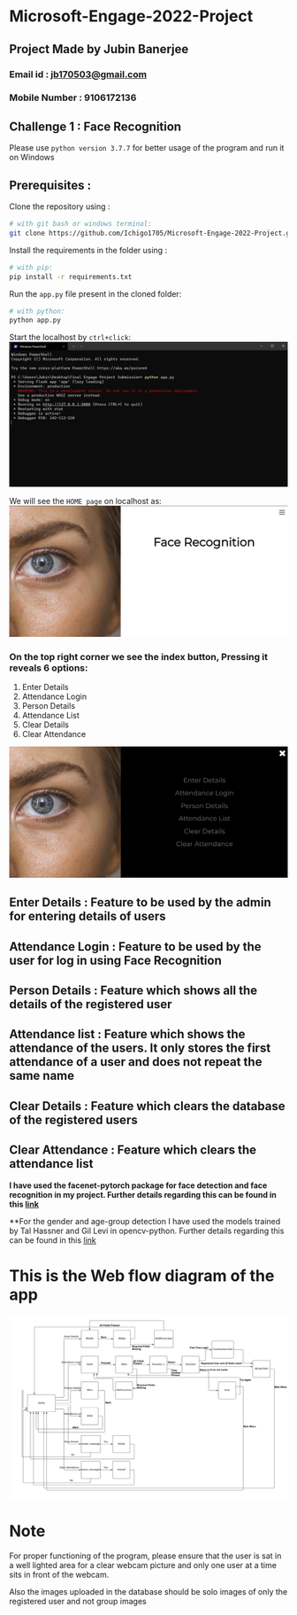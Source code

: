 # Microsoft-Engage-2022-Project
## Project Made by Jubin Banerjee
### Email id : jb170503@gmail.com
### Mobile Number : 9106172136

## Challenge 1 : Face Recognition

Please use `python version 3.7.7` for better usage of the program and run it on Windows

## Prerequisites :
Clone the repository using :
```bash
# with git bash or windows terminal:
git clone https://github.com/Ichigo1705/Microsoft-Engage-2022-Project.git
```
Install the requirements in the folder using :
```bash
# with pip:
pip install -r requirements.txt
```

Run the `app.py` file present in the cloned folder:
```bash
# with python:
python app.py
```

Start the localhost by `ctrl+click`:
![Image 1](Image1.png)

We will see the `HOME page` on localhost as:
![Image 2](Image2.png)

### On the top right corner we see the index button, Pressing it reveals 6 options: 
1. Enter Details
2. Attendance Login
3. Person Details
4. Attendance List
5. Clear Details
6. Clear Attendance

![Image 3](Image3.png)

## Enter Details : Feature to be used by the admin for entering details of users
## Attendance Login : Feature to be used by the user for log in using Face Recognition
## Person Details : Feature which shows all the details of the registered user
## Attendance list : Feature which shows the attendance of the users. It only stores the first attendance of a user and does not repeat the same name
## Clear Details : Feature which clears the database of the registered users
## Clear Attendance : Feature which clears the attendance list

**I have used the facenet-pytorch package for face detection and face recognition in my project.
Further details regarding this can be found in this [link](https://github.com/Ichigo1705/facenet-pytorch)**

**For the gender and age-group detection I have used the models trained by Tal Hassner and Gil Levi in opencv-python.
Further details regarding this can be found in this [link](https://github.com/Ichigo1705/Gender-and-Age-Detection)

# This is the Web flow diagram of the app
![Image 4](Image4.png)

# Note
For proper functioning of the program, please ensure that the user is sat in a well lighted area for a clear webcam picture and only one user at a time sits in front of the webcam.

Also the images uploaded in the database should be solo images of only the registered user and not group images
